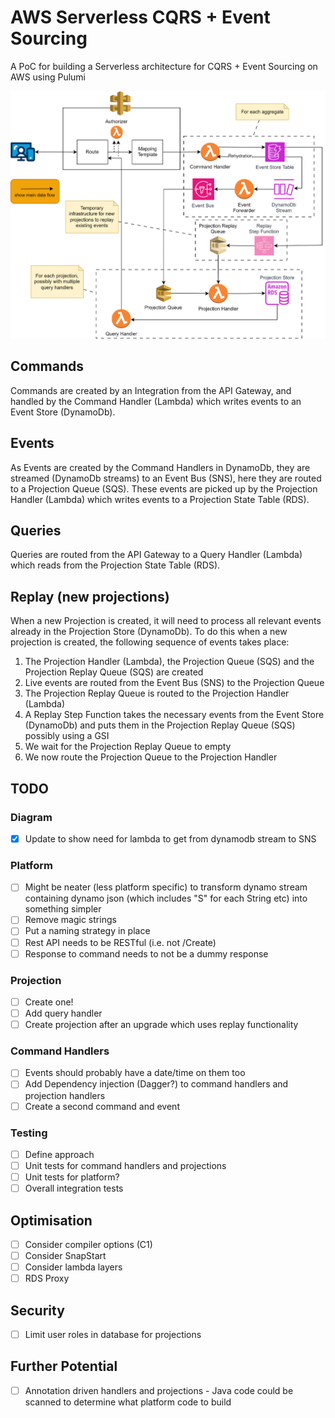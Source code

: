 # AWS Serverless CQRS + Event Sourcing

A PoC for building a Serverless architecture for CQRS + Event Sourcing on AWS using Pulumi

![Architecutre Diagram](architecture.svg)

## Commands

Commands are created by an Integration from the API Gateway, and handled by the Command Handler (Lambda) 
which writes events to an Event Store (DynamoDb).

## Events

As Events are created by the Command Handlers in DynamoDb, they are
streamed (DynamoDb streams) to an Event Bus (SNS), here they are routed
to a Projection Queue (SQS).  These events are picked up by the Projection
Handler (Lambda) which writes events to a Projection State Table (RDS).

## Queries

Queries are routed from the API Gateway to a Query Handler (Lambda) which reads
from the Projection State Table (RDS).

## Replay (new projections)

When a new Projection is created, it will need to process all relevant events
already in the Projection Store (DynamoDb).  To do this when a new projection
is created, the following sequence of events takes place:

1. The Projection Handler (Lambda), the Projection Queue (SQS) and the Projection Replay Queue (SQS) are created
2. Live events are routed from the Event Bus (SNS) to the Projection Queue
3. The Projection Replay Queue is routed to the Projection Handler (Lambda)
4. A Replay Step Function takes the necessary events from the Event Store (DynamoDb) and puts them in the Projection Replay Queue (SQS) possibly using a GSI
5. We wait for the Projection Replay Queue to empty
6. We now route the Projection Queue to the Projection Handler

## TODO

### Diagram

* [x] Update to show need for lambda to get from dynamodb stream to SNS

### Platform

* [ ] Might be neater (less platform specific) to transform dynamo stream containing dynamo json 
(which includes "S" for each String etc) into something simpler
* [ ] Remove magic strings
* [ ] Put a naming strategy in place
* [ ] Rest API needs to be RESTful (i.e. not /Create)
* [ ] Response to command needs to not be a dummy response

### Projection

* [ ] Create one!
* [ ] Add query handler
* [ ] Create projection after an upgrade which uses replay functionality

### Command Handlers

* [ ] Events should probably have a date/time on them too
* [ ] Add Dependency injection (Dagger?) to command handlers and projection handlers
* [ ] Create a second command and event

### Testing

* [ ] Define approach
* [ ] Unit tests for command handlers and projections
* [ ] Unit tests for platform?
* [ ] Overall integration tests

## Optimisation

* [ ] Consider compiler options (C1)
* [ ] Consider SnapStart
* [ ] Consider lambda layers
* [ ] RDS Proxy

## Security

* [ ] Limit user roles in database for projections

## Further Potential

* [ ] Annotation driven handlers and projections - Java code could be scanned to determine what platform code to build